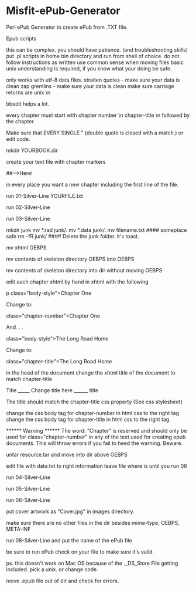 # Misfit-ePub-Generator
Perl ePub Generator to create ePub from .TXT file. 


Epub scripts

this can be complex. you should have patience. (and troubleshooting skills)
put .pl scripts in home bin directory and run from shell of choice.
do not follow instructions as written use common sense when moving files
basic unix understanding is required, if you know what your doing be safe.

only works with utf-8 data files.
straiten quotes - make sure your data is clean 
zap gremlins - make sure your data is clean
make sure carriage returns are unix \n

bbedit helps a lot.

every chapter must start with chapter number \n chapter-title \n followed by the chapter.

Make sure that EVERY SINGLE " (double quote is closed with a match.) or edit code.

mkdir YOURBOOK.dir


create your text file with chapter markers 

##-->Here! 


in every place you want a new chapter including the first line of the file.

run 01-Silver-Line YOURFILE.txt

run 02-Silver-Line

run 03-Silver-Line

mkdir junk
mv *.rad junk/.
mv *.data junk/.
mv filename.txt #### someplace safe
rm -fR junk/  #### Delete the junk folder. it's toast.



mv xhtml OEBPS

mv contents of skeleton directory OEBPS into OEBPS

mv contents of skeleton directory into dir without moving OEBPS

edit each chapter xhtml by hand in xhtml with the following

p class="body-style">Chapter One

Change to:

class="chapter-number">Chapter One

And. . .

class="body-style">The Long Road Home

Change to:

class="chapter-title">The Long Road Home



in the head of the document change the xhtml title of the document to match chapter-title


Title _____ Change title here ______ title

The title should match the chapter-title css property (See css stylesheet) 

change the css body tag for chapter-number in html css to the right tag
change the css body tag for chapter-title in html css to the right tag


****** Warning
****** The word: "Chapter" is reserved and should only be used for class="chapter-number" in any of the text used for creating epub documents. This will throw errors if you fail to heed the warning. Beware.

untar resource.tar and move into dir above OEBPS


edit file with data.txt to right information leave file where is until you run 08

run 04-Silver-Line

run 05-Silver-Line

run 06-Silver-Line


put cover artwork as "Cover.jpg" in images directory. 

make sure there are no other files in the dir besides mime-type, OEBPS, META-INF


run 08-Silver-Line and put the name of the ePub file

be sure to run ePub check on your file to make sure it's valid.

ps. this doesn't work on Mac OS because of the ._DS_Store File getting included. pick a unix. or change code.


move .epub file out of dir and check for errors.

